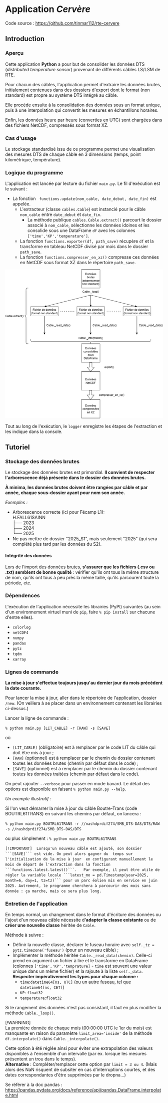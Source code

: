 # Application _Cervère_

Code source : https://github.com/tinmar112/rte-cervere

## Introduction

### Aperçu

Cette application __Python__ a pour but de 
consolider les données DTS (_distributed 
temperature sensor_) provenant de différents 
câbles LS/LSM de RTE.
  
Pour chacun des câbles, l'application permet
d'extraire les données brutes, initialement 
contenues dans des dossiers d'export dont le
format (non standard) est propre au système 
DTS intégré au câble.
  
Elle procède ensuite à la consolidation des
données sous un format unique, puis à une 
interpolation qui convertit les mesures en
échantillons horaires.
  
Enfin, les données heure par heure (converties
en UTC) sont chargées dans des fichiers
NetCDF, compressés sous format XZ. 

### Cas d'usage

Le stockage standardisé issu de ce programme 
permet une visualisation des mesures DTS de 
chaque câble en 3 dimensions (temps, point 
kilométrique, température).

### Logique du programme

L'application est lancée par lecture du
fichier ```main.py```. Le fil d'exécution est
le suivant :
- La fonction ```
functions.update(nom_cable,
date_debut, date_fin)``` est 
appelée.
  - L'extracteur (classe ```cables.Cable```) 
 est instancié pour le câble ```nom_cable```
 entre ```date_debut``` et ```date_fin```.
    - La méthode publique 
    ```cables.Cable.extract()``` parcourt le
    dossier associé à ```nom_cable```,
    sélectionne les données idoines
    et les consolide sous une DataFrame ```df```
    avec les colonnes ```['time','KP','temperature']```.
  - La fonction ```functions.exporter(df, path_save)```
  récupère ```df``` et la transforme
  en tableau NetCDF divisé par mois 
  dans le dossier ```path_save```.
  -  La fonction ```functions.compresser_en_xz()```
  compresse ces données en NetCDF sous format
  XZ dans le répertoire ```path_save```.

<img title="Diagram" alt="Diagram" src="diagram.png">

Tout au long de l'exécution, le ```logger```
enregistre les étapes de l'extraction et les
indique dans la console.

## Tutoriel

### Stockage des données brutes

Le stockage des données brutes est primordial.
__Il convient de respecter l'arborescence déjà 
présente dans le dossier des données brutes.__
  
__À minima, les données brutes doivent être 
rangées par câble et par année, chaque 
sous-dossier ayant pour nom son année.__ 

_Exemples :_
- Arborescence correcte (ici pour Fécamp L1):  
H.FALL61SAINN  
├── 2023  
├── 2024  
└── 2025
- Ne pas mettre de dossier "2025_S1", mais 
seulement "2025" (qui sera complété plus tard 
par les données du S2).

#### Intégrité des données

Lors de l'import des données brutes, __s'assurer
que les fichiers (.csv ou .txt) semblent de
bonne qualité__ : vérifier qu'ils ont tous la même
structure de nom, qu'ils ont tous à peu près la
même taille, qu'ils parcourent toute la
période, etc.

### Dépendences

L'exécution de l'application nécessite les 
librairies (PyPI) suivantes (au sein d'un
environnement virtuel muni de ```pip```, 
faire ```% pip install``` sur chacune d'entre 
elles).
- ```colorlog```
- ```netCDF4```
- ```numpy```
- ```pandas```
- ```pytz```
- ```tqdm```
- ```xarray```

### Lignes de commande

__La mise à jour s'effectue toujours jusqu'au dernier
jour du mois précédent la date courante.__
  
Pour lancer la mise à jour, aller dans le répertoire
de l'application, dossier ```/new```.
(On veillera à se placer dans un
environnement contenant les librairies ci-dessus.)
  
Lancer la ligne de commande : 
  
```% python main.py [LIT_CABLE] -r [RAW] -s [SAVE]``` 
  
où 
- ```[LIT_CABLE]``` (obligatoire)
est à remplacer par le code LIT du câble qui doit
être mis à jour ;
- ```[RAW]``` (optionnel)
est à remplacer par le chemin du dossier contenant
toutes les données brutes (chemin par défaut dans le code) ;
- ```[SAVE]``` (optionnel)
est à remplacer par le chemin du dossier contenant
toutes les données traitées (chemin par défaut dans le code).

On peut rajouter ```--verbose``` pour passer en mode
bavard. Le détail des options est disponible en
faisant ```% python main.py --help```.

_Un exemple illustratif :_

Si l'on veut démarrer la mise à jour du câble
Boutre-Trans (code BOUTRL61TRANS) en suivant 
les chemins par défaut, on lancera :  

```% python main.py BOUTRL61TRANS -r //nashdprdif274/SMB_DTS-DAS/DTS/RAW -s //nashdprdif274/SMB_DTS-DAS/DTS```
  
ou plus simplement :
```% python main.py BOUTRL61TRANS```

`[!IMPORTANT] 
Lorsqu'un nouveau câble est ajouté, son
dossier ```[SAVE]``` est vide. On peut alors gagner du 
temps sur l'initialisation de la mise à jour 
en configurant manuellement
le mois de départ de l'extraction dans la fonction
```functions.latest.latest()```.  
Par exemple, il peut
être utile de régler la variable locale
```latest_mo = pd.Timestamp(year=2025, month=6, day=1, tz=tz)```
pour un parc éolien
mis en service en juin 2025. Autrement, le programme
cherchera à parcourir des mois sans donnée : ça marche,
mais ce sera plus long.`

### Entretien de l'application

En temps normal, un changement dans le format
d'écriture des données ou l'ajout d'un nouveau
câble nécessite d'__adapter la classe existante__ 
ou de __créer une nouvelle classe__
héritée de ```Cable```.
  
Méthode à suivre :
- Définir la nouvelle classe, déclarer le fuseau
horaire avec ```self._tz = pytz.timezone('fuseau')```
  (pour un nouveau câble) ;
- Implémenter la méthode héritée ```Cable._read_data(chemin)```.
Celle-ci prend en argument un fichier à lire et le transforme
en DataFrame (colonnes ```['time','KP','temprature]``` -
 ```time``` est souvent une valeur unique dans un même fichier)
et la rajoute à la liste ```self._data```.  
__Respecter impérativement les types pour chaque colonne :__
  - ```time```:```datetime64[ns, UTC]``` (ou un autre fuseau,
  tel que ```datetime64[ns, CET]```)
  - ```KP```: ```float32```
  - ```temperature```:```float32```
  
Si le rangement des données n'est pas consistant, il
faut en plus modifier la méthode ```Cable._loop()```.
  
[!WARNING]  
La première donnée de chaque mois (00:00:00 UTC le 1er du mois) est manquante en raison
du paramètre ```limit_area='inside'``` de la méthode ```df.interpolate()``` dans ```Cable._interpolate()```.

Cette option à été réglée ainsi pour éviter une extrapolation des valeurs disponibles à l'ensemble
d'un intervalle (par ex. lorsque les mesures présentent un trou dans le temps).  
__Alternative__ : Compléter/remplacer cette option par ```limit = 3 ou 4```. 
(Mais alors des NaN risquent de subsiter en cas d'interruptions
courtes, et des dates correspondantes d'être supprimées par le dropna...)


Se référer à la doc pandas : https://pandas.pydata.org/docs/reference/api/pandas.DataFrame.interpolate.html

